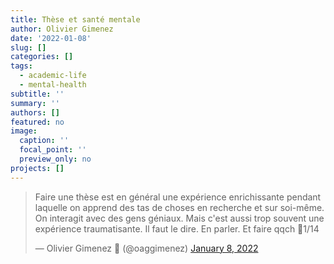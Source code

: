 ```yaml
---
title: Thèse et santé mentale
author: Olivier Gimenez
date: '2022-01-08'
slug: []
categories: []
tags:
  - academic-life
  - mental-health
subtitle: ''
summary: ''
authors: []
featured: no
image:
  caption: ''
  focal_point: ''
  preview_only: no
projects: []
---
```



<blockquote class="twitter-tweet"><p lang="fr" dir="ltr">Faire une thèse est en général une expérience enrichissante pendant laquelle on apprend des tas de choses en recherche et sur soi-même. On interagit avec des gens géniaux. Mais c&#39;est aussi trop souvent une expérience traumatisante. Il faut le dire. En parler. Et faire qqch 🧵1/14</p>&mdash; Olivier Gimenez 🖖 (@oaggimenez) <a href="https://twitter.com/oaggimenez/status/1479842504518381571?ref_src=twsrc%5Etfw">January 8, 2022</a></blockquote> <script async src="https://platform.twitter.com/widgets.js" charset="utf-8"></script> 

